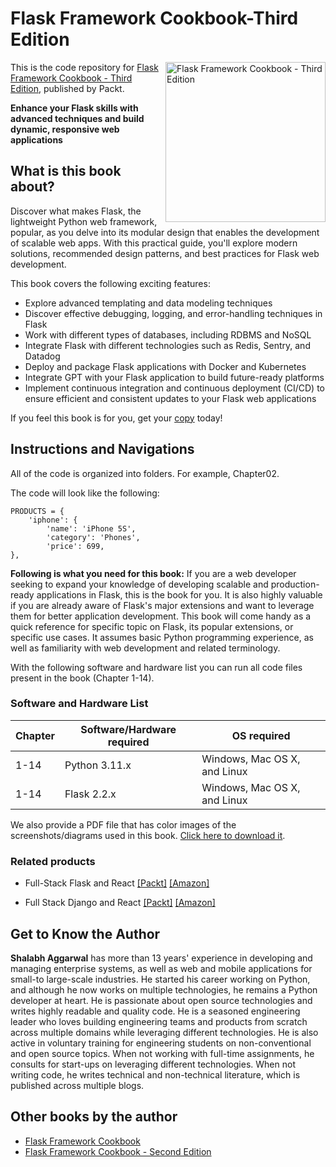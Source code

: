 # Flask Framework Cookbook-Third Edition

<a href="https://www.packtpub.com/product/flask-framework-cookbook-third-edition/9781804611104"><img src="https://content.packt.com/B19111/cover_image_small.jpg" alt="Flask Framework Cookbook - Third Edition" height="256px" align="right"></a>

This is the code repository for [Flask Framework Cookbook - Third Edition](https://www.packtpub.com/product/flask-framework-cookbook-third-edition/9781804611104), published by Packt.

**Enhance your Flask skills with advanced techniques and build dynamic, responsive web applications**

## What is this book about?
Discover what makes Flask, the lightweight Python web framework, popular, as you delve into its modular design that enables the development of scalable web apps. With this practical guide, you'll explore modern solutions, recommended design patterns, and best practices for Flask web development.

This book covers the following exciting features:
* Explore advanced templating and data modeling techniques
* Discover effective debugging, logging, and error-handling techniques in Flask
* Work with different types of databases, including RDBMS and NoSQL
* Integrate Flask with different technologies such as Redis, Sentry, and Datadog
* Deploy and package Flask applications with Docker and Kubernetes
* Integrate GPT with your Flask application to build future-ready platforms
* Implement continuous integration and continuous deployment (CI/CD) to ensure efficient and consistent updates to your Flask web applications

If you feel this book is for you, get your [copy](https://www.amazon.com/Flask-Framework-Cookbook-techniques-development/dp/1804611107) today!


## Instructions and Navigations
All of the code is organized into folders. For example, Chapter02.

The code will look like the following:
```
PRODUCTS = {
    'iphone': {
        'name': 'iPhone 5S',
        'category': 'Phones',
        'price': 699,
},

```

**Following is what you need for this book:**
If you are a web developer seeking to expand your knowledge of developing scalable and production-ready applications in Flask, this is the book for you. It is also highly valuable if you are already aware of Flask's major extensions and want to leverage them for better application development. This book will come handy as a quick reference for specific topic on Flask, its popular extensions, or specific use cases. It assumes basic Python programming experience, as well as familiarity with web development and related terminology.

With the following software and hardware list you can run all code files present in the book (Chapter 1-14).

### Software and Hardware List
| Chapter | Software/Hardware required | OS required |
| -------- | ------------------------------------ | ----------------------------------- |
| 1-14 | Python 3.11.x | Windows, Mac OS X, and Linux |
| 1-14 | Flask 2.2.x | Windows, Mac OS X, and Linux |


We also provide a PDF file that has color images of the screenshots/diagrams used in this book. [Click here to download it](https://packt.link/KWUib).


### Related products
* Full-Stack Flask and React [[Packt]](https://www.packtpub.com/product/full-stack-flask-and-react/9781803248448) [[Amazon]](https://www.amazon.com/Full-Stack-Flask-React-deploy-applications/dp/1803248440/ref=tmm_pap_swatch_0?_encoding=UTF8&qid=&sr=)

* Full Stack Django and React [[Packt]](https://www.packtpub.com/product/full-stack-django-and-react/9781803242972) [[Amazon]](https://www.amazon.com/Full-Stack-Django-React-hands/dp/1803242973/ref=tmm_pap_swatch_0?_encoding=UTF8&qid=&sr=)


## Get to Know the Author

**Shalabh Aggarwal** 
has more than 13 years' experience in developing and managing enterprise systems, as well as web and mobile applications for small-to large-scale industries. He started his career working on Python, and although he now works on multiple technologies, he remains a Python developer at heart. He is passionate about open source technologies and writes highly readable and quality code.
He is a seasoned engineering leader who loves building engineering teams and products from scratch across multiple domains while leveraging different technologies.
He is also active in voluntary training for engineering students on non-conventional and open source topics. When not working with full-time assignments, he consults for start-ups on leveraging different technologies. When not writing code, he writes technical and non-technical literature, which is published across multiple blogs.

## Other books by the author
* [Flask Framework Cookbook](https://www.packtpub.com/product/flask-framework-cookbook/9781783983407#_ga=2.225906648.316268919.1688230642-1676364594.1662627481)
* [Flask Framework Cookbook - Second Edition](https://www.packtpub.com/product/flask-framework-cookbook-second-edition/9781789951295#_ga=2.225906648.316268919.1688230642-1676364594.1662627481)
